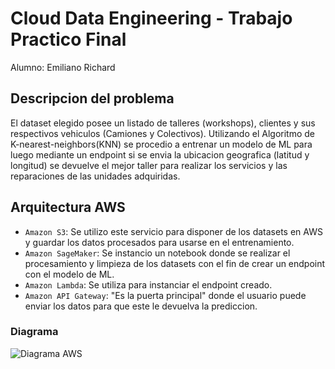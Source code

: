 # Cloud Data Engineering - Trabajo Practico Final

Alumno: Emiliano Richard

## Descripcion del problema

El dataset elegido posee un listado de talleres (workshops), clientes y sus respectivos vehiculos (Camiones y Colectivos).
Utilizando el Algoritmo de K-nearest-neighbors(KNN) se procedio a entrenar un modelo de ML para luego mediante un endpoint si se envia la ubicacion geografica (latitud y longitud) se devuelve el mejor taller para realizar los servicios y las reparaciones de las unidades adquiridas.

##  Arquitectura AWS

- `Amazon S3`: Se utilizo este servicio para disponer de los datasets en AWS y guardar los datos procesados para usarse en el entrenamiento.
- `Amazon SageMaker`: Se instancio un notebook donde se realizar el procesamiento y limpieza de los datasets con el fin de crear un endpoint con el modelo de ML.
- `Amazon Lambda`: Se utiliza para instanciar el endpoint creado.
- `Amazon API Gateway`: "Es la puerta principal" donde el usuario puede enviar los datos para que este le devuelva la prediccion.

### Diagrama

![Diagrama AWS](https://user-images.githubusercontent.com/15094926/209726826-c325e2fd-351d-413f-bda8-7a9a2b67fb8c.png)
